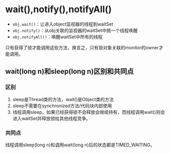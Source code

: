 # wait(),notify(),notifyAll()
* `obj.wait()`：让进入object监视器的线程到waitSet
* `obj.notify()`：从obj关联的监视器的waitSet中挑一个线程唤醒
* `obj.notifyAll()`：唤醒waitSet中所有的线程

只有获得了锁才能调用这些方法，换言之，只有锁对象关联的monitor的owner才能调用。



## wait(long n)和sleep(long n)区别和共同点

### 区别

1. sleep是Thread类的方法，wait()是Object类的方法
2. sleep不需要在synchronized方法/代码块内部使用
3. 线程调用sleep，如果已经获得锁不会释放会继续持有，而线程调用wait()则会进入waitSet并释放锁给其他线程竞争。

### 共同点

 线程调用sleep(long n)和调用wait(long n)后的状态都是TIMED_WAITING。

